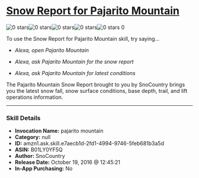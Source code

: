 # [Snow Report for Pajarito Mountain](http://alexa.amazon.com/#skills/amzn1.ask.skill.e7aecb1d-2fd1-4994-9746-5feb681b3a5d)
![0 stars](../../images/ic_star_border_black_18dp_1x.png)![0 stars](../../images/ic_star_border_black_18dp_1x.png)![0 stars](../../images/ic_star_border_black_18dp_1x.png)![0 stars](../../images/ic_star_border_black_18dp_1x.png)![0 stars](../../images/ic_star_border_black_18dp_1x.png) 0

To use the Snow Report for Pajarito Mountain skill, try saying...

* *Alexa, open Pajarito Mountain*

* *Alexa, ask Pajarito Mountain for the snow report*

* *Alexa, ask Pajarito Mountain for latest conditions*

The Pajarito Mountain Snow Report brought to you by SnoCountry brings you the latest snow fall, snow surface conditions,  base depth, trail, and lift operations information.

***

### Skill Details

* **Invocation Name:** pajarito mountain
* **Category:** null
* **ID:** amzn1.ask.skill.e7aecb1d-2fd1-4994-9746-5feb681b3a5d
* **ASIN:** B01LY0YF5Q
* **Author:** SnoCountry
* **Release Date:** October 19, 2016 @ 12:45:21
* **In-App Purchasing:** No
